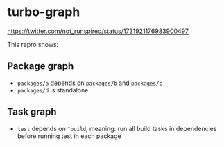# turbo-graph

https://twitter.com/not_runspired/status/1731921176983900497

This repro shows:

## Package graph

- `packages/a` depends on `packages/b` and `packages/c`
- `packages/d` is standalone

## Task graph

- `test` depends on `^build`, meaning: run all build tasks in dependencies before running test in each package
